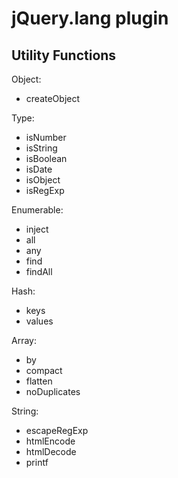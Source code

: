 # jQuery.lang plugin #

## Utility Functions ##

Object:

 - createObject

Type:

 - isNumber
 - isString
 - isBoolean
 - isDate
 - isObject
 - isRegExp


Enumerable:

 - inject
 - all
 - any
 - find
 - findAll

Hash:

 - keys
 - values

Array:

 - by
 - compact
 - flatten
 - noDuplicates


String:

 - escapeRegExp
 - htmlEncode
 - htmlDecode
 - printf
